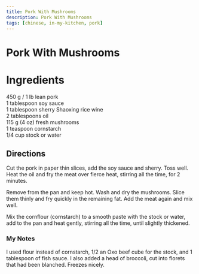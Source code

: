 ```yaml
---
title: Pork With Mushrooms
description: Pork With Mushrooms
tags: [chinese, in-my-kitchen, pork]
---
```


# Pork With Mushrooms

# Ingredients
450 g / 1 lb lean pork  
1 tablespoon soy sauce  
1 tablespoon sherry Shaoxing rice wine  
2 tablespoons oil  
115 g (4 oz) fresh mushrooms  
1 teaspoon cornstarch  
1/4 cup stock or water

## Directions
Cut the pork in paper thin slices, add the soy sauce and sherry. Toss well. Heat the oil and fry the meat over fierce heat, stirring all the time, for 2 minutes.

Remove from the pan and keep hot. Wash and dry the mushrooms. Slice them thinly and fry quickly in the remaining fat. Add the meat again and mix well.

Mix the cornflour (cornstarch) to a smooth paste with the stock or water, add to the pan and heat gently, stirring all the time, until slightly thickened.

### My Notes
I used flour instead of cornstarch, 1/2 an Oxo beef cube for the stock, and 1 tablespoon of fish sauce. I also added a head of broccoli, cut into florets that had been blanched. Freezes nicely.